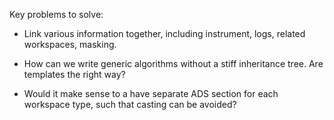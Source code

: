 Key problems to solve:
- Link various information together, including instrument, logs, related workspaces, masking.
- How can we write generic algorithms without a stiff inheritance tree. Are templates the right way?

- Would it make sense to a have separate ADS section for each workspace type, such that casting can be avoided?

